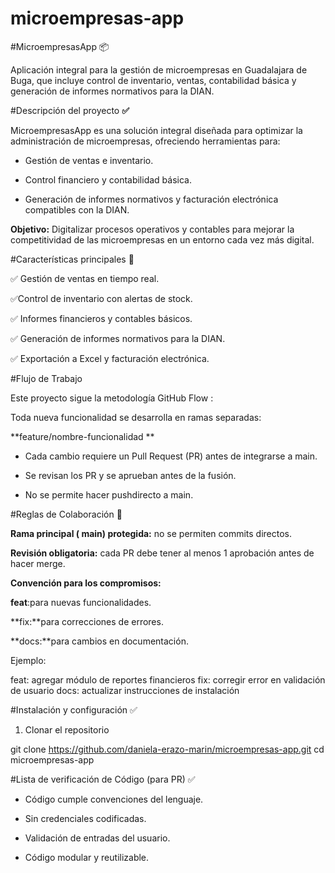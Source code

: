 # microempresas-app
#MicroempresasApp 📦

Aplicación integral para la gestión de microempresas en Guadalajara de Buga, que incluye control de inventario, ventas, contabilidad básica y generación de informes normativos para la DIAN.


#Descripción del proyecto **✅**

MicroempresasApp es una solución integral diseñada para optimizar la administración de microempresas, ofreciendo herramientas para:

- Gestión de ventas e inventario.

- Control financiero y contabilidad básica.

- Generación de informes normativos y facturación electrónica compatibles con la DIAN.

**Objetivo:** Digitalizar procesos operativos y contables para mejorar la competitividad de las microempresas en un entorno cada vez más digital.


#Características principales 📌

✅ Gestión de ventas en tiempo real.

✅Control de inventario con alertas de stock.

✅ Informes financieros y contables básicos.

✅ Generación de informes normativos para la DIAN.

✅ Exportación a Excel y facturación electrónica.


#Flujo de Trabajo

Este proyecto sigue la metodología GitHub Flow :

Toda nueva funcionalidad se desarrolla en ramas separadas:

**feature/nombre-funcionalidad
**

- Cada cambio requiere un Pull Request (PR) antes de integrarse a main.

- Se revisan los PR y se aprueban antes de la fusión.

- No se permite hacer pushdirecto a main.




#Reglas de Colaboración 📜

**Rama principal ( main) protegida:** no se permiten commits directos.

**Revisión obligatoria:** cada PR debe tener al menos 1 aprobación antes de hacer merge.

**Convención para los compromisos:**

**feat**:para nuevas funcionalidades.

**fix:**para correcciones de errores.

**docs:**para cambios en documentación.

Ejemplo:

feat: agregar módulo de reportes financieros
fix: corregir error en validación de usuario
docs: actualizar instrucciones de instalación

#Instalación y configuración ✅
1. Clonar el repositorio

git clone https://github.com/daniela-erazo-marin/microempresas-app.git
cd microempresas-app

#Lista de verificación de Código (para PR) ✅

 - Código cumple convenciones del lenguaje.

-  Sin credenciales codificadas.

-  Validación de entradas del usuario.

-  Código modular y reutilizable.
